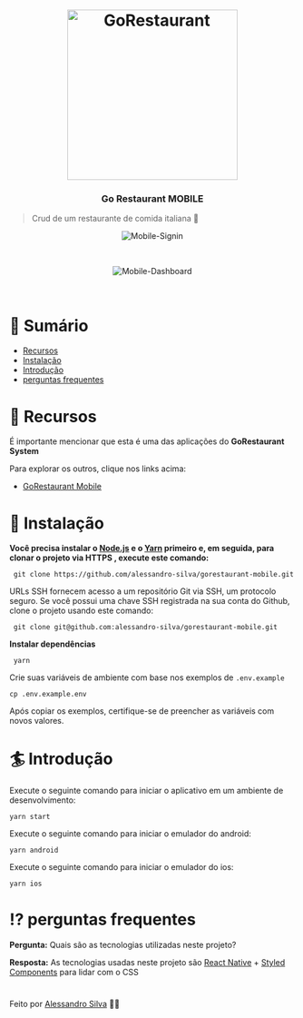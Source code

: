 <h1 align="center">
  <img alt="GoRestaurant" title="GoRestaurant" src="https://user-images.githubusercontent.com/54153011/91764365-2d474c80-eba5-11ea-94dc-59f557cab3b0.png" width="300px" />
</h1>

<h3 align="center">
  Go Restaurant MOBILE
</h3>

> Crud de um restaurante de comida italiana :fried_shrimp:

<p align="center">
  <img align="center" src="https://user-images.githubusercontent.com/54153011/91766442-97152580-eba8-11ea-9b58-b1ebd041ac22.png" alt="Mobile-Signin" border="0">
</p>
<br>
<p align="center">
  <img align="center" src="https://user-images.githubusercontent.com/54153011/91766607-d8a5d080-eba8-11ea-993b-e4d300ecca70.png" alt="Mobile-Dashboard" border="0">
</p>
<br>

# :scroll: Sumário

* [Recursos](#dart-recursos)
* [Instalação](#wrench-instalação)
* [Introdução](#surfer-introdução)
* [perguntas frequentes](#interrobang-perguntas-frequentes)

# :dart: Recursos

É importante mencionar que esta é uma das aplicações do **GoRestaurant System**

Para explorar os outros, clique nos links acima:
- [GoRestaurant Mobile](https://github.com/alessandro-silva/gorestaurant-mobile)

# :wrench: Instalação

**Você precisa instalar o [Node.js](https://nodejs.org/en/download/) e o [Yarn](https://yarnpkg.com/) primeiro e, em seguida, para clonar o projeto via HTTPS , execute este comando:**

`` git clone https://github.com/alessandro-silva/gorestaurant-mobile.git``

URLs SSH fornecem acesso a um repositório Git via SSH, um protocolo seguro. Se você possui uma chave SSH registrada na sua conta do Github, clone o projeto usando este comando:

`` git clone git@github.com:alessandro-silva/gorestaurant-mobile.git``

**Instalar dependências**

`` yarn``

Crie suas variáveis de ambiente com base nos exemplos de ```.env.example```

```cp .env.example.env```

Após copiar os exemplos, certifique-se de preencher as variáveis com novos valores.

# :surfer: Introdução

Execute o seguinte comando para iniciar o aplicativo em um ambiente de desenvolvimento:

```yarn start```

Execute o seguinte comando para iniciar o emulador do android:

```yarn android```

Execute o seguinte comando para iniciar o emulador do ios:

```yarn ios```

# :interrobang: perguntas frequentes

**Pergunta:** Quais são as tecnologias utilizadas neste projeto?

**Resposta:** As tecnologias usadas neste projeto são [React Native](https://reactnative.dev/) + [Styled Components](https://styled-components.com/) para lidar com o CSS

#

Feito por [Alessandro Silva](https://github.com/alessandro-silva) :book::leaves:
